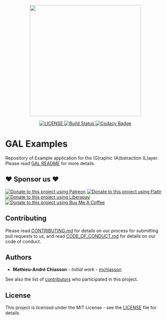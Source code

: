 <p align="center">
  <img src="https://github.com/mchiasson/gal/raw/master/.github/gal-logo.png" width="350">
</p>
<p align="center">
  <a href="https://opensource.org/licenses/MIT">
      <img src="https://img.shields.io/badge/License-MIT-0298c3.svg" alt="LICENSE"/>
  </a>
  <a href="(https://travis-ci.com/mchiasson/gal">
      <img src="https://travis-ci.com/mchiasson/gal.svg?branch=master" alt="Build Status"/>
  </a>
  <a href="https://www.codacy.com/app/mchiasson/gal-examples?utm_source=github.com&amp;utm_medium=referral&amp;utm_content=mchiasson/gal-examples&amp;utm_campaign=Badge_Grade">
      <img src="https://api.codacy.com/project/badge/Grade/bcdda3437d87459cae8d7331fdf21786" alt="Codacy Badge"/>
  </a>
</p>

# GAL Examples

Repository of Example application for the (G)raphic (A)bstraction (L)ayer. Please read [GAL README](https://github.com/mchiasson/gal/README.md) for more details.

## :heart: Sponsor us :heart:

[![Donate to this project using Patreon](https://img.shields.io/badge/Patreon-donate-yellow.svg)](https://www.patreon.com/mattchiasson)
[![Donate to this project using Flattr](https://img.shields.io/badge/Flattr-donate-yellow.svg)](https://flattr.com/@mattchiasson)
[![Donate to this project using Liberapay](https://img.shields.io/badge/Liberapay-donate-yellow.svg)](https://liberapay.com/MattChiasson/donate)
[![Donate to this project using Buy Me A Coffee](https://img.shields.io/badge/Buy%20Me%20A%20Coffee-donate-yellow.svg)](https://www.buymeacoffee.com/MYO5mfJhL)

## Contributing

Please read [CONTRIBUTING.md](https://github.com/mchiasson/gal/CONTRIBUTING.md) for details on our process for submitting pull requests to us, and read [CODE_OF_CONDUCT.md](https://github.com/mchiasson/gal/CODE_OF_CONDUCT.md) for details on our code of conduct.

## Authors

-   **Mathieu-André Chiasson** - *Initial work* - [mchiasson](https://github.com/mchiasson)

See also the list of [contributors](https://github.com/mchiasson/gal-examples/contributors) who participated in this project.

## License

This project is licensed under the MIT License - see the [LICENSE](https://github.com/mchiasson/gal/LICENSE) file for details

